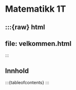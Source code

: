 # Matematikk 1T

:::{raw} html
---
file: velkommen.html
---
:::



## Innhold
:::{tableofcontents}
:::

